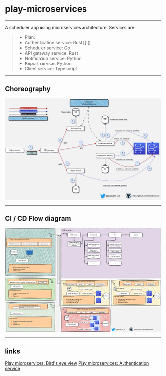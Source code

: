 # play-microservices
 ---
 A scheduler app using microservices architecture. Services are:

 > - Plan: []()
 > - Authentication service: Rust [] ()
 > - Scheduler service: Go 
 > - API gateway service: Rust
 > - Notification service: Python
 > - Report service: Python
 > - Client service: Typescript

---

## Choreography

 ![Choreography](https://github.com/KhaledHosseini/play-microservices/blob/master/plan/choreography.png)

---

## CI / CD Flow diagram

 ![Choreography](https://github.com/KhaledHosseini/play-microservices/blob/master/plan/developement_environment.png)
 
 ---

 ## links
 [Play microservices: Bird's eye view]()
 [Play microservices: Authentication service]()
